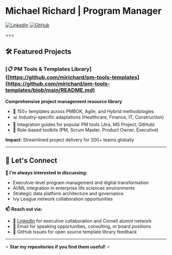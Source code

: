 # Michael Richard | Program Manager

[![LinkedIn](https://img.shields.io/badge/LinkedIn-0077B5?style=for-the-badge&logo=linkedin&logoColor=white)](https://linkedin.com/in/michaelrichard)
[![GitHub](https://img.shields.io/badge/GitHub-100000?style=for-the-badge&logo=github&logoColor=white)](https://github.com/mirichard)

===

## 🛠️ Featured Projects

### [📋 PM Tools & Templates Library]([https://github.com/mirichard/pm-tools-templates](https://github.com/mirichard/pm-tools-templates/blob/main/README.md)
**Comprehensive project management resource library**
- 🎯 150+ templates across PMBOK, Agile, and Hybrid methodologies
- 📊 Industry-specific adaptations (Healthcare, Finance, IT, Construction)
- 🔧 Integration guides for popular PM tools (Jira, MS Project, GitHub)
- 👥 Role-based toolkits (PM, Scrum Master, Product Owner, Executive)

**Impact**: Streamlined project delivery for 200+ teams globally

---

## 🤝 Let's Connect

**💬 I'm always interested in discussing:**
- Executive-level program management and digital transformation
- AI/ML integration in enterprise life sciences environments
- Strategic data platform architecture and governance
- Ivy League network collaboration opportunities

**📫 Reach out via:**
- 💼 [LinkedIn](https://linkedin.com/in/michaelrichard) for executive collaboration and Cornell alumni network
- 📧 Email for speaking opportunities, consulting, or board positions
- 🐙 GitHub Issues for open source template library feedback

---


⭐ **Star my repositories if you find them useful!** ⭐

